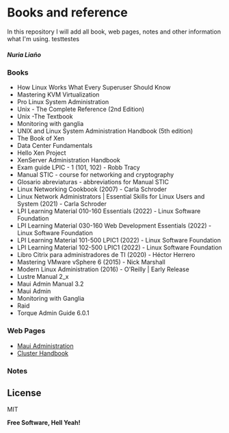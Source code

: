 # Books and reference
In this repository I will add all book, web pages, notes and other information what I'm using.
testtestes
##### Nuria Liaño

### Books
* How Linux Works What Every Superuser Should Know
* Mastering KVM Virtualization
* Pro Linux System Administration
* Unix - The Complete Reference (2nd Edition)
* Unix -The Textbook
* Monitoring with ganglia
* UNIX and Linux System Administration Handbook (5th edition)
* The Book of Xen
* Data Center Fundamentals
* Hello Xen Project
* XenServer Administration Handbook
* Exam guide LPIC - 1 (101, 102) - Robb Tracy
* Manual STIC - course for networking and cryptography
* Glosario abreviaturas - abbreviations for Manual STIC
* Linux Networking Cookbook (2007) - Carla Schroder 
* Linux Network Administrators | Essential Skills for Linux Users and System (2021) - Carla Schroder
* LPI Learning Material 010-160 Essentials (2022) - Linux Software Foundation 
* LPI Learning Material 030-160 Web Development Essentials (2022) - Linux Software Foundation 
* LPI Learning Material 101-500 LPIC1 (2022) - Linux Software Foundation 
* LPI Learning Material 102-500 LPIC1 (2022) - Linux Software Foundation 
* Libro Citrix para administradores de TI (2020) - Héctor Herrero
* Mastering VMware vSphere 6 (2015) - Nick Marshall
* Modern Linux Administration (2016) - O'Reilly | Early Release
* Lustre Manual 2_x
* Maui Admin Manual 3.2
* Maui Admin
* Monitoring with Ganglia
* Raid
* Torque Admin Guide 6.0.1


### Web Pages
* [Maui Administration](https://www.ch.cam.ac.uk/computing/maui-administration)
* [Cluster Handbook](https://en.wikibooks.org/wiki/Cluster-Handbook#What_is_Qlustar?)


### Notes

## License

MIT

**Free Software, Hell Yeah!**
